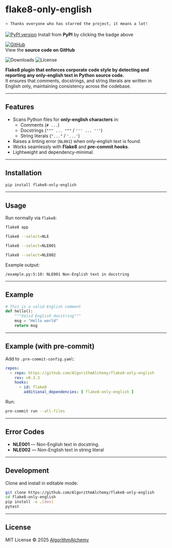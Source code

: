 # flake8-only-english

`⭐️ Thanks everyone who has starred the project, it means a lot!`

[![PyPI version](https://img.shields.io/pypi/v/flake8-only-english.svg?logo=pypi&logoColor=white)](https://pypi.org/project/flake8-only-english/)
Install from **PyPI** by clicking the badge above

[![GitHub](https://img.shields.io/badge/GitHub-Repository-black?logo=github&logoColor=white)](https://github.com/AlgorithmAlchemy/flake8-only-english)  
View the **source code on GitHub**

![Downloads](https://pepy.tech/badge/flake8-only-english)
![License](https://img.shields.io/pypi/l/flake8-only-english.svg)

**Flake8 plugin that enforces corporate code style by detecting and reporting
any only-english text in Python source
code.**  
It ensures that comments, docstrings, and string literals are written in
English only, maintaining consistency across
the codebase.

---

## Features

* Scans Python files for **only-english characters** in:
    * Comments (`# ...`)
    * Docstrings (`""" ... """` / `''' ... '''`)
    * String literals (`"..."` / `'...'`)
* Raises a linting error (`NL001`) when only-english text is found.
* Works seamlessly with **Flake8** and **pre-commit hooks**.
* Lightweight and dependency-minimal.

---

## Installation

```bash
pip install flake8-only-english
````

---

## Usage

Run normally via `flake8`:

```bash
flake8 app
```

```bash
flake8 --select=NLE
```

```bash
flake8 --select=NLE001
```

```bash
flake8 --select=NLE002
```

Example output:

```
/example.py:5:10: NLE001 Non-English text in docstring
```

---

## Example

```python
# This is a valid English comment
def hello():
    """Valid English docstring"""
    msg = "Hello world"
    return msg
```

---

## Example (with pre-commit)

Add to `.pre-commit-config.yaml`:

```yaml
repos:
  - repo: https://github.com/AlgorithmAlchemy/flake8-only-english
    rev: v0.3.3
    hooks:
      - id: flake8
        additional_dependencies: [ flake8-only-english ]
```

Run:

```bash
pre-commit run --all-files
```

---

## Error Codes

* **NLE001** — Non-English text in docstring.
* **NLE002** — Non-English text in string literal

---

## Development

Clone and install in editable mode:

```bash
git clone https://github.com/AlgorithmAlchemy/flake8-only-english
cd flake8-only-english
pip install -e .[dev]
pytest
```

---

## License

MIT License © 2025 [AlgorithmAlchemy](https://github.com/AlgorithmAlchemy)
